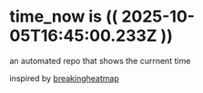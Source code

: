 # time_now is (( 2025-10-05T16:45:00.233Z ))

an automated repo that shows the currnent time

inspired by [breakingheatmap](https://github.com/breakingheatmap/breakingheatmap)
